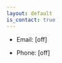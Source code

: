 ```yaml
---
layout: default
is_contact: true
---
```


* Email: [off]<!--(mailto:sorry@xyz.com) -->

* Phone: [off]<!--(tel:+91-123123)-->


